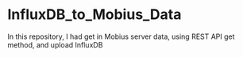 # InfluxDB_to_Mobius_Data
In this repository, I had get in Mobius server data, using REST API get method, and upload InfluxDB
